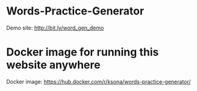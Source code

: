 # Words-Practice-Generator
Demo site: http://bit.ly/word_gen_demo

# Docker image for running this website anywhere
Docker image: https://hub.docker.com/r/ksona/words-practice-generator/
